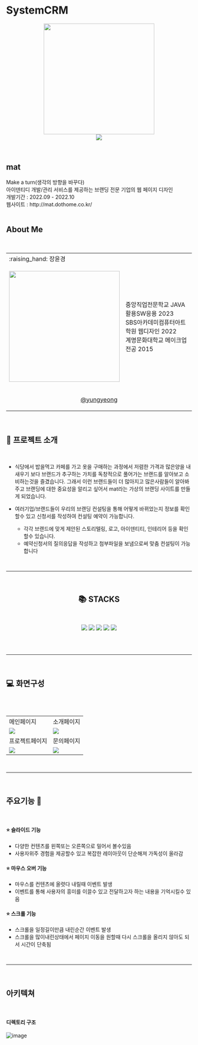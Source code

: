 # SystemCRM

<p align="center"><img src="https://github.com/jangyungyeong/mat.company/assets/117636044/b7d811a1-9a36-4d8b-85c9-15f81b60ef69" width="300" ></br>
  <a href="https://hits.seeyoufarm.com">    
    <img src="https://github.com/jangyungyeong/SystemCRM/assets/117636044/2d0eaa56-c7df-4fa1-8121-fe638ae16966">
  </a>
  </p>
</br>

## mat
<p align="center"></p>
Make a turn(생각의 방향을 바꾸다)</br>
아이덴티디 개발/관리 서비스를 제공하는 브랜딩 전문 기업의 웹 페이지 디자인</br>
개발기간 : 2022.09 - 2022.10 </br>
웹사이트 : http://mat.dothome.co.kr/
</br></br>


## About Me
<p align="center"></p></br>
<table>
  <tr>
    <td> :raising_hand: 장윤경</td>
    <td></td>
  </tr>
  <tr>
    <td><p align="center"><img src="https://github.com/jangyungyeong/SystemCRM/assets/117636044/1ce99337-b163-4841-9ac4-e8897db26b5b" width="300" ></p></td>
    <td>
      중앙직업전문학교 JAVA활용SW응용 2023</br>
      SBS아카데미컴퓨터아트학원 웹디자인 2022</br>
      계명문화대학교 메이크업전공 2015
    </td>
  </tr>
  <tr>
    <td colspan="2"><p align="center"><a href="https://github.com/jangyungyeong">@yungyeong</a></p></td>
  </tr>
</table>
</br>


## :loudspeaker: 프로젝트 소개
<p align="center"></p></br>

* 식당에서 밥을먹고 카페를 가고 옷을 구매하는 과정에서 저렴한 가격과 많은양을 내새우기 보다 브랜드가 추구하는 가치를 독창적으로 풀어가는 브랜드를 알아보고 소비하는것을 즐겼습니다.
그래서 이런 브랜드들이 더 많아지고 많은사람들이 알아봐주고 브랜딩에 대한 중요성을 알리고 싶어서 mat라는 가상의 브랜딩 사이트를 만들게 되었습니다.
  
* 여러기업/브랜드들이 우리의 브랜딩 컨설팅을 통해 어떻게 바뀌었는지 정보를 확인할수 있고 신청서를 작성하여 컨설팅 예약이 가능합니다.
  - 각각 브랜드에 맞게 제안된 스토리텔링, 로고, 아이덴티티, 인테리어 등을 확인할수 있습니다.
  - 예약신청서의 질의응답을 작성하고 첨부파일을 보냄으로써 맞춤 컨설팅이 가능합니다
</br>


----

</br>
<div align=center><h2>📚 STACKS</h2></div></br>
<p align="center"></p>
<div align=center> 
  <img src="https://img.shields.io/badge/html5-E34F26?style=for-the-badge&logo=html5&logoColor=white"> 
  <img src="https://img.shields.io/badge/css-1572B6?style=for-the-badge&logo=css3&logoColor=white"> 
  <img src="https://img.shields.io/badge/javascript-F7DF1E?style=for-the-badge&logo=javascript&logoColor=black"> 
  <img src="https://img.shields.io/badge/jquery-0769AD?style=for-the-badge&logo=jquery&logoColor=white">
  <img src="https://img.shields.io/badge/github-181717?style=for-the-badge&logo=github&logoColor=white">
</div>
</br>
<p align="center" height="10"></p>
</br>

----
</br>

## :computer: 화면구성
<p align="center"></p></br>
</br>
<table>
  <tr>
    <td>메인페이지</td>
    <td>소개페이지</td>
  </tr>
  <tr>
    <td><img src="https://github.com/jangyungyeong/mat.company/assets/117636044/5e239372-e8eb-4857-a2e7-3a47c7a5a4f5"></td>
    <td><img src="https://github.com/jangyungyeong/mat.company/assets/117636044/c4247f46-f5e5-4e3e-b8ce-18fafff9aa9c"></td>
  </tr>
  <tr>
    <td>프로젝트페이지</td>
    <td>문의페이지</td>
  </tr>
  <tr>
    <td><img src="https://github.com/jangyungyeong/mat.company/assets/117636044/c88c0ddd-78d5-4107-96bf-37ab029be062"></td>
    <td><img src="https://github.com/jangyungyeong/mat.company/assets/117636044/630d0062-2a7f-4147-8df4-110c72b8936b"></td>
  </tr>
</table>
</br>


----
</br>

## 주요기능 :pushpin:
<p align="center"></p></br>

  #### :star: 슬라이드 기능
  * 다양한 컨텐츠를 왼쪽또는 오른쪽으로 밀어서 볼수있음 
  * 사용자위주 경험을 제공할수 있고 복잡한 레이아웃이 단순해져 가독성이 올라감
  
  #### :star: 마우스 오버 기능
  * 마우스를 컨텐츠에 올렷다 내릴때 이벤트 발생
  * 이벤트를 통해 사용자의 흥미를 이끌수 있고 전달하고자 하는 내용을 기억시킬수 있음
    
  #### :star: 스크롤 기능
  * 스크롤을 일정길이만큼 내린순간 이벤트 발생
  * 스크롤을 많이내린상태에서 페이지 이동을 원할때 다시 스크롤을 올리지 않아도 되서 시간이 단축됨 
</br>


----
</br>

## 아키텍쳐
<p align="center"></p></br>

  #### 디렉토리 구조

![image](https://github.com/jangyungyeong/mat.company/assets/117636044/8e76948b-6d81-4e0f-94a2-dfdb79543221)


